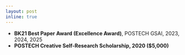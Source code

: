 ```yaml
---
layout: post
inline: true
---
```

- **BK21 Best Paper Award (Excellence Award)**, POSTECH GSAI, 2023, 2024, 2025
- **POSTECH Creative Self-Research Scholarship, 2020 ($5,000)** 
